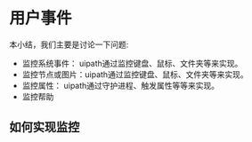 # 用户事件

本小结，我们主要是讨论一下问题:

* 监控系统事件： uipath通过监控键盘、鼠标、文件夹等来实现。
* 监控节点或图片：uipath通过监控键盘、鼠标、文件夹等来实现。
* 监控属性： uipath通过守护进程、触发属性等等来实现。
* 监控帮助

## 如何实现监控

